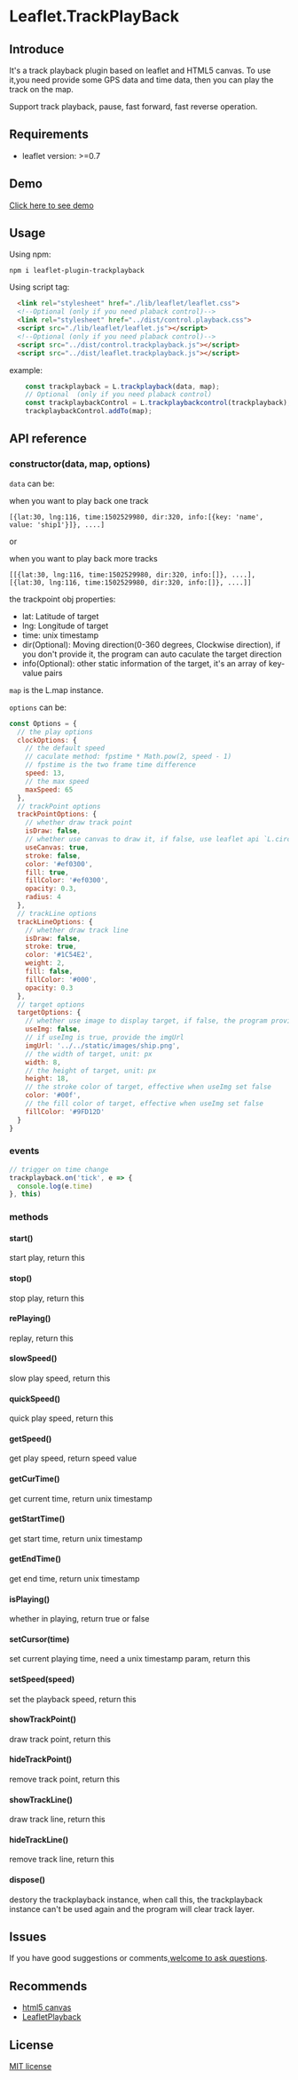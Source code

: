 # Leaflet.TrackPlayBack

## Introduce

It's a track playback plugin based on leaflet and HTML5 canvas. To use it,you need provide some GPS data and time data, then you can play the track on the map.

Support track playback, pause, fast forward, fast reverse operation.

## Requirements

- leaflet version: >=0.7

## Demo

[Click here to see demo](https://linghuam.github.io/Leaflet.TrackPlayBack/)

## Usage

Using npm:

```shell
npm i leaflet-plugin-trackplayback
```

Using script tag:

```html
  <link rel="stylesheet" href="./lib/leaflet/leaflet.css">
  <!--Optional (only if you need plaback control)-->
  <link rel="stylesheet" href="../dist/control.playback.css">
  <script src="./lib/leaflet/leaflet.js"></script>
  <!--Optional (only if you need plaback control)-->
  <script src="../dist/control.trackplayback.js"></script>
  <script src="../dist/leaflet.trackplayback.js"></script>
```

example:

```js
    const trackplayback = L.trackplayback(data, map);
    // Optional  (only if you need plaback control)
    const trackplaybackControl = L.trackplaybackcontrol(trackplayback);
    trackplaybackControl.addTo(map);
```

## API reference

### constructor(data, map, options)

`data` can be:

when you want to play back one track

```
[{lat:30, lng:116, time:1502529980, dir:320, info:[{key: 'name', value: 'ship1'}]}, ....]
```

or

when you want to play back more tracks

```
[[{lat:30, lng:116, time:1502529980, dir:320, info:[]}, ....], [{lat:30, lng:116, time:1502529980, dir:320, info:[]}, ....]]
```

the trackpoint obj properties:

- lat: Latitude of target
- lng: Longitude of target
- time: unix timestamp
- dir(Optional): Moving direction(0-360 degrees, Clockwise direction), if you don't provide it, the program can auto caculate the target direction
- info(Optional): other static information of the target, it's an array of key-value pairs


`map` is the L.map instance.


`options` can be:

```js
const Options = {
  // the play options
  clockOptions: {
    // the default speed
    // caculate method: fpstime * Math.pow(2, speed - 1)
    // fpstime is the two frame time difference
    speed: 13,
    // the max speed
    maxSpeed: 65
  },
  // trackPoint options
  trackPointOptions: {
    // whether draw track point
    isDraw: false,
    // whether use canvas to draw it, if false, use leaflet api `L.circleMarker`
    useCanvas: true,
    stroke: false,
    color: '#ef0300',
    fill: true,
    fillColor: '#ef0300',
    opacity: 0.3,
    radius: 4
  },
  // trackLine options
  trackLineOptions: {
    // whether draw track line
    isDraw: false,
    stroke: true,
    color: '#1C54E2',
    weight: 2,
    fill: false,
    fillColor: '#000',
    opacity: 0.3
  },
  // target options
  targetOptions: {
    // whether use image to display target, if false, the program provide a default
    useImg: false,
    // if useImg is true, provide the imgUrl
    imgUrl: '../../static/images/ship.png',
    // the width of target, unit: px
    width: 8,
    // the height of target, unit: px
    height: 18,
    // the stroke color of target, effective when useImg set false
    color: '#00f',
    // the fill color of target, effective when useImg set false
    fillColor: '#9FD12D'
  }
}

```

### events

```js
// trigger on time change
trackplayback.on('tick', e => {
  console.log(e.time)
}, this)
```

### methods

#### start()

start play, return this

#### stop()

stop play, return this

#### rePlaying()

replay, return this

#### slowSpeed()

slow play speed, return this

#### quickSpeed()

quick play speed, return this

#### getSpeed()

get play speed, return speed value

#### getCurTime()

get current time, return unix timestamp

#### getStartTime()

get start time, return unix timestamp

#### getEndTime()

get end time, return unix timestamp

#### isPlaying()

whether in playing, return true or false

#### setCursor(time)

set current playing time, need a unix timestamp param, return this

#### setSpeed(speed)

set the playback speed, return this

#### showTrackPoint()

draw track point, return this

#### hideTrackPoint()

remove track point, return this

#### showTrackLine()

draw track line, return this

#### hideTrackLine()

remove track line, return this

#### dispose()

destory the trackplayback instance, when call this, the trackplayback instance can't be used again and the program will clear track layer.

## Issues

If you have good suggestions or comments,[welcome to ask questions](https://github.com/linghuam/TrackPlayback/issues).

## Recommends

* [html5 canvas](https://developer.mozilla.org/en-US/docs/Web/API/Canvas_API/Tutorial)
* [LeafletPlayback](https://github.com/hallahan/LeafletPlayback)


## License

[MIT license](https://opensource.org/licenses/mit-license.php)
